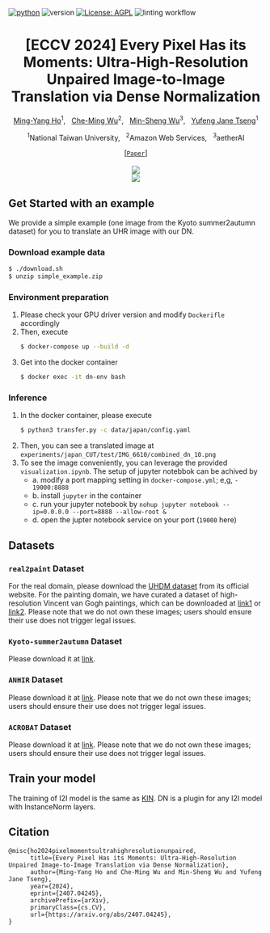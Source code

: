 [![python](https://img.shields.io/badge/Python-3.9-3776AB.svg?style=flat&logo=python&logoColor=white)](https://www.python.org)
![version](https://img.shields.io/badge/version-1.0.0-red)
[![License: AGPL](https://img.shields.io/badge/License-AGPL-yellow.svg)](https://github.com/Kaminyou/Dense-Normalization/blob/main/LICENSE)
![linting workflow](https://github.com/Kaminyou/Dense-Normalization/actions/workflows/main.yml/badge.svg)
<div align="center">

<h1>[ECCV 2024] Every Pixel Has its Moments: Ultra-High-Resolution Unpaired Image-to-Image Translation via Dense Normalization</h1>

[Ming-Yang Ho](https://kaminyou.com/)<sup>1</sup>, &nbsp; [Che-Ming Wu](https://github.com/st9007a)<sup>2</sup>, &nbsp; [Min-Sheng Wu](https://github.com/Min-Sheng)<sup>3</sup>, &nbsp; [Yufeng Jane Tseng](https://www.csie.ntu.edu.tw/en/member/Faculty/Yufeng-Jane-Tseng-95281407)<sup>1</sup>

<sup>1</sup>National Taiwan University, &nbsp; <sup>2</sup>Amazon Web Services, &nbsp; <sup>3</sup>aetherAI<br>

[[`Paper`](https://arxiv.org/abs/2407.04245)]
<br><br><image src="./images/teaser.jpg"/>
<br><image src="./images/framework.jpg"/>

</div>

## Get Started with an example
We provide a simple example (one image from the Kyoto summer2autumn dataset) for you to translate an UHR image with our DN.

### Download example data
```bash
$ ./download.sh
$ unzip simple_example.zip
```

### Environment preparation
1. Please check your GPU driver version and modify `Dockerifle` accordingly
2. Then, execute
    ```bash
    $ docker-compose up --build -d
    ```
3. Get into the docker container
    ```bash
    $ docker exec -it dn-env bash
    ```

### Inference
1. In the docker container, please execute
    ```bash
    $ python3 transfer.py -c data/japan/config.yaml
    ```
2. Then, you can see a translated image at `experiments/japan_CUT/test/IMG_6610/combined_dn_10.png`
3. To see the image conveniently, you can leverage the provided `visualization.ipynb`. The setup of jupyter notebbok can be achived by
    - a. modify a port mapping setting in `docker-compose.yml`; e,g, `- 19000:8888`
    - b. install `jupyter` in the container
    - c. run your jupyter notebook by `nohup jupyter notebook --ip=0.0.0.0 --port=8888 --allow-root &`
    - d. open the jupter notebook service on your port (`19000` here)

## Datasets
### `real2paint` Dataset
For the real domain, please download the [UHDM dataset](https://xinyu-andy.github.io/uhdm-page/) from its official website. For the painting domain, we have curated a dataset of high-resolution Vincent van Gogh paintings, which can be downloaded at [link1](https://github.com/Kaminyou/UHR-Vincent-van-Gogh-real2paint) or [link2](https://www.dropbox.com/scl/fi/gohkhvipij61w496eeqdw/vincent_van_gogh.zip?rlkey=vco57kdadendwhy4zzednkk4i&st=d127g9bk&dl=0). Please note that we do not own these images; users should ensure their use does not trigger legal issues.

### `Kyoto-summer2autumn` Dataset
Please download it at [link](https://github.com/Kaminyou/Kyoto-summer2autumn).

### `ANHIR` Dataset
Please download it at [link](https://anhir.grand-challenge.org/Data/). Please note that we do not own these images; users should ensure their use does not trigger legal issues.

### `ACROBAT` Dataset
Please download it at [link](https://acrobat.grand-challenge.org/). Please note that we do not own these images; users should ensure their use does not trigger legal issues.

## Train your model
The training of I2I model is the same as [KIN](https://github.com/Kaminyou/URUST). DN is a plugin for any I2I model with InstanceNorm layers.

## Citation
```
@misc{ho2024pixelmomentsultrahighresolutionunpaired,
      title={Every Pixel Has its Moments: Ultra-High-Resolution Unpaired Image-to-Image Translation via Dense Normalization}, 
      author={Ming-Yang Ho and Che-Ming Wu and Min-Sheng Wu and Yufeng Jane Tseng},
      year={2024},
      eprint={2407.04245},
      archivePrefix={arXiv},
      primaryClass={cs.CV},
      url={https://arxiv.org/abs/2407.04245}, 
}
```
